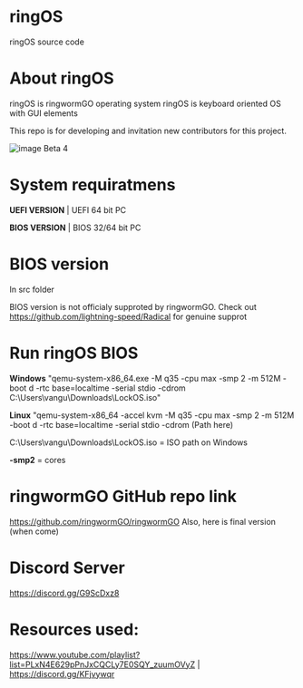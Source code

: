 # ringOS
ringOS source code

# About ringOS
ringOS is ringwormGO operating system
ringOS is keyboard oriented OS with GUI elements

This repo is for developing and invitation new contributors for this project.

![image](https://user-images.githubusercontent.com/83548580/133824416-455bc2d8-3364-4ffd-abd6-24bff779af32.png)
Beta 4

# System requiratmens
**UEFI VERSION** | UEFI 64 bit PC

**BIOS VERSION** | BIOS 32/64 bit PC

# BIOS version
In src folder

BIOS version is not officialy supproted by ringwormGO. Check out https://github.com/lightning-speed/Radical for genuine supprot

# Run ringOS BIOS
**Windows**
"qemu-system-x86_64.exe -M q35 -cpu max -smp 2 -m 512M -boot d -rtc base=localtime -serial stdio -cdrom C:\Users\vangu\Downloads\LockOS.iso"

**Linux**
"qemu-system-x86_64 -accel kvm -M q35 -cpu max -smp 2 -m 512M -boot d -rtc base=localtime -serial stdio -cdrom (Path here)

C:\Users\vangu\Downloads\LockOS.iso = ISO path on Windows

**-smp2** = cores

# ringwormGO GitHub repo link
https://github.com/ringwormGO/ringwormGO
Also, here is final version (when come)

# Discord Server
https://discord.gg/G9ScDxz8

# Resources used:
https://www.youtube.com/playlist?list=PLxN4E629pPnJxCQCLy7E0SQY_zuumOVyZ | 
https://discord.gg/KFjvywqr
